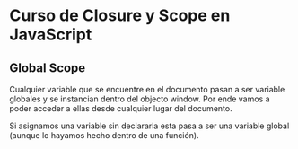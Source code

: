 # Curso de Closure y Scope en JavaScript

## Global Scope
Cualquier variable que se encuentre en el documento pasan a ser variable globales y se instancian dentro del objecto window. Por ende vamos a poder acceder a ellas desde cualquier lugar del documento.

Si asignamos una variable sin declararla esta pasa a ser una variable global (aunque lo hayamos hecho dentro de una función).
